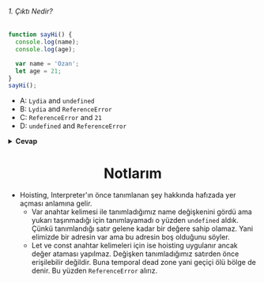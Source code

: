 ###### 1. Çıktı Nedir?

```javascript
function sayHi() {
  console.log(name);
  console.log(age);

  var name = 'Ozan';
  let age = 21;
}
sayHi();
```

- A: `Lydia` and `undefined`
- B: `Lydia` and `ReferenceError`
- C: `ReferenceError` and `21`
- D: `undefined` and `ReferenceError`

<details><summary><b>Cevap</b></summary>
<p>

##### Cevap: D
###### <a href="https://youtu.be/GSVvqtEa2MY">Sorunun çözüm videosu için tıkla.</a>
</details>


<h1 align="center">Notlarım</h1>


- Hoisting, Interpreter'ın önce tanımlanan şey hakkında hafızada yer açması anlamına gelir.
  - Var anahtar kelimesi ile tanımladığımız name değişkenini gördü ama yukarı taşınmadığı için tanımlayamadı o yüzden `undefined` aldık. Çünkü tanımlandığı satır gelene kadar bir değere sahip olamaz. Yani elimizde bir adresin var ama bu adresin boş olduğunu söyler.
  - Let ve const anahtar kelimeleri için ise hoisting uygulanır ancak değer ataması yapılmaz. Değişken tanımladığımız satırden önce erişilebilir değildir. Buna temporal dead zone yani geçiçi ölü bölge de denir. Bu yüzden `ReferenceError` alırız. 
